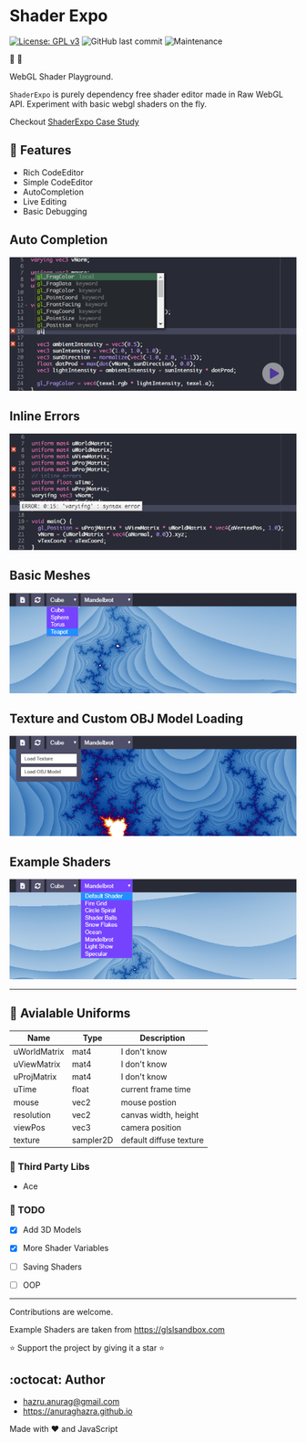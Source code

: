 # Shader Expo
[![License: GPL v3](https://img.shields.io/github/license/anuraghazra/ShaderExpo.svg)](https://github.com/anuraghazra/ShaderExpo/blob/master/LICENSE)
![GitHub last commit](https://img.shields.io/github/last-commit/anuraghazra/ShaderExpo.svg)
![Maintenance](https://img.shields.io/maintenance/yes/2019.svg)

:sunrise: :rainbow:

WebGL Shader Playground.

`ShaderExpo` is purely dependency free shader editor made in Raw WebGL API.
Experiment with basic webgl shaders on the fly.

Checkout [ShaderExpo Case Study](https://anuraghazra.github.io/case-studies/shader-expo)

## :file_folder: Features
- Rich CodeEditor
- Simple CodeEditor
- AutoCompletion
- Live Editing
- Basic Debugging

## Auto Completion
![AutoCompletion](./assets/screenshots/auto-completion.png)

## Inline Errors
![Inline-Errors](./assets/screenshots/inline-erros.png)

## Basic Meshes
![Basic-Meshes](./assets/screenshots/basic-meshes.png)

## Texture and Custom OBJ Model Loading
![Texture-Model-Loading](./assets/screenshots/texture-model-loading.png)

## Example Shaders
![Example-Shaders](./assets/screenshots/example-shaders.png)


-----------------

## :necktie: Avialable Uniforms

| **Name**      | **Type**   |    Description    |
| ------------- | ---------- | ----------------- |
| uWorldMatrix  | mat4       | I don't know |
| uViewMatrix   | mat4       | I don't know |
| uProjMatrix   | mat4       | I don't know |
| uTime         | float      | current frame time        |
| mouse         | vec2       | mouse postion |
| resolution    | vec2       | canvas width, height|
| viewPos       | vec3       | camera position|
| texture       | sampler2D  | default diffuse texture|


### :game_die: Third Party Libs
- Ace


### :memo: TODO
- [x] Add 3D Models
- [x] More Shader Variables
- [ ] Saving Shaders
- [ ] OOP
 

-----------------

Contributions are welcome.

Example Shaders are taken from https://glslsandbox.com

:star: Support the project by giving it a star :star:

## :octocat: Author
- hazru.anurag@gmail.com
- https://anuraghazra.github.io

Made with :heart: and JavaScript
